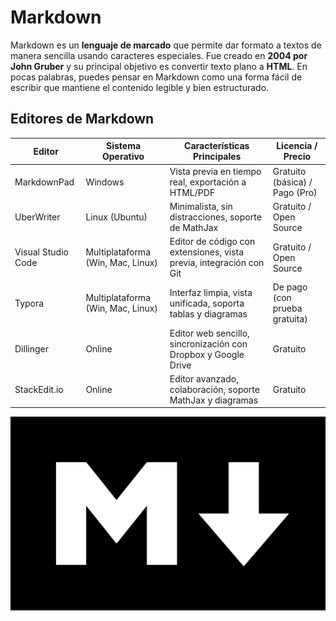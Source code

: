 # Markdown

Markdown es un **lenguaje de marcado** que permite dar formato a textos de manera sencilla usando caracteres especiales. Fue creado en **2004 por John Gruber** y su principal objetivo es convertir texto plano a **HTML**. En pocas palabras, puedes pensar en Markdown como una forma fácil de escribir que mantiene el contenido legible y bien estructurado.

## Editores de Markdown

| Editor            | Sistema Operativo                 | Características Principales                                         | Licencia / Precio                     |
|-------------------|-----------------------------------|---------------------------------------------------------------------|---------------------------------------|
| MarkdownPad       | Windows                           | Vista previa en tiempo real, exportación a HTML/PDF                 | Gratuito (básica) / Pago (Pro)        |
| UberWriter        | Linux (Ubuntu)                    | Minimalista, sin distracciones, soporte de MathJax                  | Gratuito / Open Source                |
| Visual Studio Code| Multiplataforma (Win, Mac, Linux) | Editor de código con extensiones, vista previa, integración con Git | Gratuito / Open Source                |
| Typora            | Multiplataforma (Win, Mac, Linux) | Interfaz limpia, vista unificada, soporta tablas y diagramas        | De pago (con prueba gratuita)         |
| Dillinger         | Online                            | Editor web sencillo, sincronización con Dropbox y Google Drive      | Gratuito                              |
| StackEdit.io      | Online                            | Editor avanzado, colaboración, soporte MathJax y diagramas          | Gratuito                              |


![markdown](img/markdown_inte-1024x630.png)
